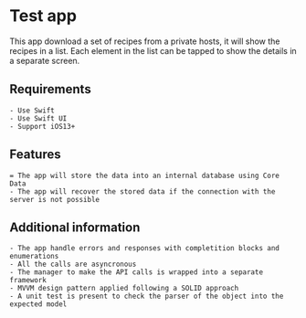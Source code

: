 # Test app

This app download a set of recipes from a private hosts, it will show the recipes in a list. Each element in the list can be tapped to show the details in a separate screen.

## Requirements

    - Use Swift
    - Use Swift UI
    - Support iOS13+
    
## Features

    = The app will store the data into an internal database using Core Data 
    - The app will recover the stored data if the connection with the server is not possible

## Additional information

    - The app handle errors and responses with completition blocks and enumerations
    - All the calls are asyncronous
    - The manager to make the API calls is wrapped into a separate framework
    - MVVM design pattern applied following a SOLID approach
    - A unit test is present to check the parser of the object into the expected model
